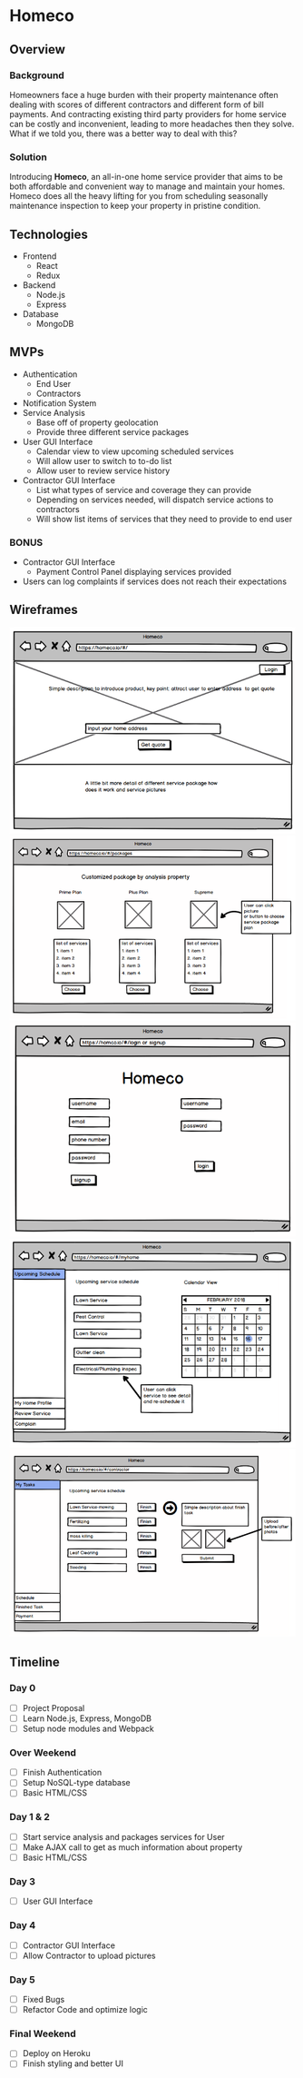 # Homeco

## Overview

### Background

Homeowners face a huge burden with their property maintenance often dealing with scores of different contractors and different form of bill payments. And contracting existing third party providers for home service can be costly and inconvenient, leading to more headaches then they solve. What if we told you, there was a better way to deal with this?

### Solution

Introducing **Homeco**, an all-in-one home service provider that aims to be both affordable and convenient way to manage and maintain your homes. Homeco does all the heavy lifting for you from scheduling seasonally maintenance inspection to keep your property in pristine condition.

## Technologies

* Frontend
    * React
    * Redux
* Backend
    * Node.js
    * Express
* Database
    * MongoDB

## MVPs
  * Authentication
    * End User
    * Contractors
  * Notification System
  * Service Analysis
    * Base off of property geolocation
    * Provide three different service packages
  * User GUI Interface
    * Calendar view to view upcoming scheduled services
    * Will allow user to switch to to-do list
    * Allow user to review service history
  * Contractor GUI Interface
    * List what types of service and coverage they can provide
    * Depending on services needed, will dispatch service actions to contractors
    * Will show list items of services that they need to provide to end user

### **BONUS**
  * Contractor GUI Interface
    * Payment Control Panel displaying services provided
  * Users can log complaints if services does not reach their expectations
  
## Wireframes
![](https://github.com/GreenRabite/Homeco/blob/master/wireframes/Screenshot%20from%202018-02-16%2012-28-47.png?raw=true)
![](https://github.com/GreenRabite/Homeco/blob/master/wireframes/Screenshot%20from%202018-02-16%2012-28-57.png?raw=true)
![](https://github.com/GreenRabite/Homeco/blob/master/wireframes/Screenshot%20from%202018-02-16%2012-29-10.png?raw=true)
![](https://github.com/GreenRabite/Homeco/blob/master/wireframes/Screenshot%20from%202018-02-16%2012-29-20.png?raw=true)
![](https://github.com/GreenRabite/Homeco/blob/master/wireframes/Screenshot%20from%202018-02-16%2012-29-29.png?raw=true)

## Timeline
### Day 0
  - [ ] Project Proposal
  - [ ] Learn Node.js, Express, MongoDB
  - [ ] Setup node modules and Webpack

### Over Weekend
  - [ ] Finish Authentication
  - [ ] Setup NoSQL-type database
  - [ ] Basic HTML/CSS

### Day 1 & 2
  - [ ] Start service analysis and packages services for User
  - [ ] Make AJAX call to get as much information about property
  - [ ] Basic HTML/CSS

### Day 3
  - [ ] User GUI Interface

### Day 4
  - [ ] Contractor GUI Interface
  - [ ] Allow Contractor to upload pictures

### Day 5
  - [ ] Fixed Bugs
  - [ ] Refactor Code and optimize logic

### Final Weekend
  - [ ] Deploy on Heroku
  - [ ] Finish styling and better UI
